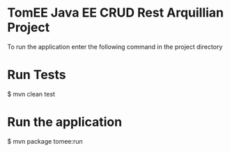 # TomEE Java EE CRUD Rest Arquillian Project

To run the application enter the following command in the project directory

# Run Tests
$ mvn clean test

# Run the application
$ mvn package tomee:run
